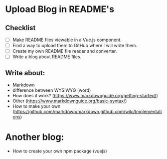 # Upload Blog in README's

## Checklist

- [ ] Make README files viewable in a Vue.js component.
- [ ] Find a way to upload them to GitHub where I will write them.
- [ ] Create my own README file reader and converter.
- [ ] Write a blog about README files.

## Write about:
- Markdown
- difference between WYSIWYG (word)
- How does it work? (https://www.markdownguide.org/getting-started/)
- Other (https://www.markdownguide.org/basic-syntax/)
- How to make your own (https://github.com/markdown/markdown.github.com/wiki/Implementations)


# Another blog:
- How to create your own npm package (vuejs)
